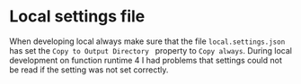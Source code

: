 # Local settings file

When developing local always make sure that the file ``` local.settings.json ```  has set the  ```Copy to Output Directory ``` property to ```Copy always```. During local development on function runtime 4 I had problems that settings could not be read if the setting was not set correctly. 
